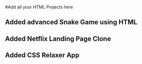 #Add all your HTML Projects here

## Added advanced Snake Game using HTML

## Added Netflix Landing Page Clone

## Added CSS Relaxer App
